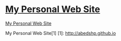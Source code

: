 
# [My Personal Web Site ](http://abedshp.github.io)
 
<a href="http://abedshp.github.io" target="_blank">My Personal Web Site</a>


My Personal Web Site[1]
[1]: http://abedshp.github.io